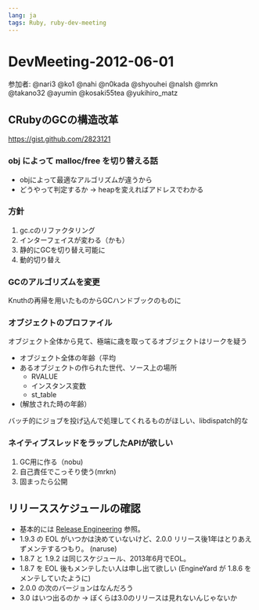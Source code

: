 ```yaml
---
lang: ja
tags: Ruby, ruby-dev-meeting
---
```


# DevMeeting-2012-06-01

参加者: @nari3 @ko1 @nahi @n0kada @shyouhei @nalsh @mrkn @takano32 @ayumin @kosaki55tea @yukihiro_matz

## CRubyのGCの構造改革

https://gist.github.com/2823121

### obj によって malloc/free を切り替える話

* objによって最適なアルゴリズムが違うから
* どうやって判定するか → heapを変えればアドレスでわかる

### 方針

1. gc.cのリファクタリング
2. インターフェイスが変わる（かも）
3. 静的にGCを切り替え可能に
4. 動的切り替え

### GCのアルゴリズムを変更

Knuthの再帰を用いたものからGCハンドブックのものに

### オブジェクトのプロファイル

オブジェクト全体から見て、極端に歳を取ってるオブジェクトはリークを疑う

* オブジェクト全体の年齢（平均
* あるオブジェクトの作られた世代、ソース上の場所
  * RVALUE
  * インスタンス変数
  * st_table
* (解放された時の年齢）

バッチ的にジョブを投げ込んで処理してくれるものがほしい、libdispatch的な

### ネイティブスレッドをラップしたAPIが欲しい

1. GC用に作る（nobu)
2. 自己責任でこっそり使う(mrkn)
3. 固まったら公開

## リリーススケジュールの確認

* 基本的には [Release Engineering](https://github.com/ruby/ruby/wiki/Release-Engineering) 参照。
* 1.9.3 の EOL がいつかは決めていないけど、2.0.0 リリース後1年はとりあえずメンテするつもり。 (naruse)
* 1.8.7 と 1.9.2 は同じスケジュール、2013年6月でEOL。
* 1.8.7 を EOL 後もメンテしたい人は申し出て欲しい (EngineYard が 1.8.6 をメンテしていたように)
* 2.0.0 の次のバージョンはなんだろう
* 3.0 はいつ出るのか → ぼくらは3.0のリリースは見れないんじゃないか

